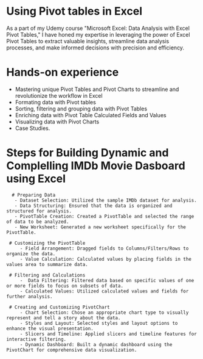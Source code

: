 
# Using Pivot tables in Excel 

As a part of my Udemy course "Microsoft Excel: Data Analysis with Excel Pivot Tables," I have honed my expertise in leveraging the power of Excel Pivot Tables to extract valuable insights, streamline data analysis processes, and make informed decisions with precision and efficiency.

# Hands-on experience

- Mastering unique Pivot Tables and Pivot Charts to streamline and revolutionize the workflow in Excel
- Formating data with Pivot tables
- Sorting, filtering and grouping data with Pivot Tables
- Enriching data with Pivot Table Calculated Fields and Values
- Visualizing data with Pivot Charts
- Case Studies.


# Steps for Building Dynamic and Complelling IMDb Movie Dasboard using Excel
      # Preparing Data 
       - Dataset Selection: Utilized the sample IMDb dataset for analysis.
       - Data Structuring: Ensured that the data is organized and structured for analysis.
       - PivotTable Creation: Created a PivotTable and selected the range of data to be analyzed.
       - New Worksheet: Generated a new worksheet specifically for the PivotTable.        
  
     # Customizing the PivotTable
         - Field Arrangement: Dragged fields to Columns/Filters/Rows to organize the data.
         - Value Calculation: Calculated values by placing fields in the values area to summarize data.
       
     # Filtering and Calculations
         -  Data Filtering: Filtered data based on specific values of one or more fields to focus on subsets of data.
         - Calculated Values: Utilized calculated values and fields for further analysis.

     # Creating and Customizing PivotChart
         - Chart Selection: Chose an appropriate chart type to visually represent and tell a story about the data.
         - Styles and Layout: Selected styles and layout options to enhance the visual presentation.
         - Slicers and Timeline: Applied slicers and timeline features for interactive filtering.
         - Dynamic Dashboard: Built a dynamic dashboard using the PivotChart for comprehensive data visualization.


          






